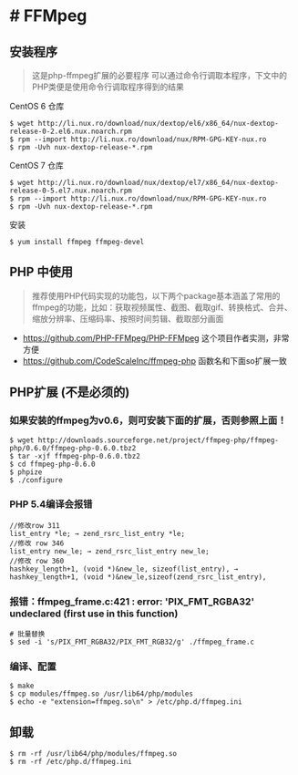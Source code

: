 # # FFMpeg

## 安装程序

> 这是php-ffmpeg扩展的必要程序
> 可以通过命令行调取本程序，下文中的PHP类便是使用命令行调取程序得到的结果

 CentOS 6 仓库
```
$ wget http://li.nux.ro/download/nux/dextop/el6/x86_64/nux-dextop-release-0-2.el6.nux.noarch.rpm
$ rpm --import http://li.nux.ro/download/nux/RPM-GPG-KEY-nux.ro
$ rpm -Uvh nux-dextop-release-*.rpm
```
CentOS 7 仓库

```
$ wget http://li.nux.ro/download/nux/dextop/el7/x86_64/nux-dextop-release-0-5.el7.nux.noarch.rpm
$ rpm --import http://li.nux.ro/download/nux/RPM-GPG-KEY-nux.ro
$ rpm -Uvh nux-dextop-release-*.rpm

```

安装

```
$ yum install ffmpeg ffmpeg-devel
```

## PHP 中使用

> 推荐使用PHP代码实现的功能包，以下两个package基本涵盖了常用的ffmpeg的功能，比如：获取视频属性、截图、截取gif、转换格式、合并、缩放分辨率、压缩码率、按照时间剪辑、截取部分画面

- https://github.com/PHP-FFMpeg/PHP-FFMpeg  这个项目作者实测，非常方便
- https://github.com/CodeScaleInc/ffmpeg-php 函数名和下面so扩展一致


## PHP扩展 (不是必须的)

### 如果安装的ffmpeg为v0.6，则可安装下面的扩展，否则参照上面！

```
$ wget http://downloads.sourceforge.net/project/ffmpeg-php/ffmpeg-php/0.6.0/ffmpeg-php-0.6.0.tbz2
$ tar -xjf ffmpeg-php-0.6.0.tbz2
$ cd ffmpeg-php-0.6.0
$ phpize
$ ./configure
```

### PHP 5.4编译会报错

```
//修改row 311
list_entry *le; → zend_rsrc_list_entry *le;
//修改 row 346
list_entry new_le; → zend_rsrc_list_entry new_le;
//修改 row 360
hashkey_length+1, (void *)&new_le, sizeof(list_entry), → hashkey_length+1, (void *)&new_le,sizeof(zend_rsrc_list_entry),
```

### 报错：ffmpeg_frame.c:421 : error: 'PIX_FMT_RGBA32' undeclared (first use in this function)

```
# 批量替换
$ sed -i 's/PIX_FMT_RGBA32/PIX_FMT_RGB32/g' ./ffmpeg_frame.c
```

### 编译、配置
```
$ make
$ cp modules/ffmpeg.so /usr/lib64/php/modules
$ echo -e "extension=ffmpeg.so\n" > /etc/php.d/ffmpeg.ini
```

## 卸载
```
$ rm -rf /usr/lib64/php/modules/ffmpeg.so
$ rm -rf /etc/php.d/ffmpeg.ini
```
